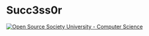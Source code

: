 # Succ3ss0r
[![Open Source Society University - Computer Science](https://img.shields.io/badge/OSSU-computer--science-blue.svg)](https://github.com/open-source-society/computer-science)
